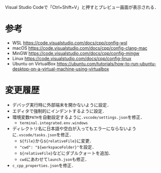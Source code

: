 Visual Studio Codeで「Ctrl+Shift+V」と押すとプレビュー画面が表示される．

# 参考

* WSL   https://code.visualstudio.com/docs/cpp/config-wsl
* macOS https://code.visualstudio.com/docs/cpp/config-clang-mac
* MinGW https://code.visualstudio.com/docs/cpp/config-mingw
* Linux https://code.visualstudio.com/docs/cpp/config-linux
* Ubuntu on VirtualBox https://ubuntu.com/tutorials/how-to-run-ubuntu-desktop-on-a-virtual-machine-using-virtualbox

# 変更履歴

* デバッグ実行時に外部端末を開かないように設定．
* エディタで強制的にインデントするように設定．
* 環境変数`PATH`を自動設定するように`.vscode/settings.json`を修正．
  * `terminal.integrated.env.windows`
* ディレクトリ名に日本語や空白が入ってもエラーにならないように`.vscode/tasks.json`を修正．
  * `${file}`から`${relativeFile}`に変更．
  * `"cwd": "${workspaceFolder}"`を設定．
  * `${relativeFile}`などにダブルクォートを追加．
  * `cwd`にあわせて`launch.json`も修正．
* `c_cpp_properties.json`を修正．
